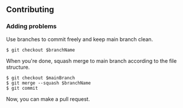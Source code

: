 ## Contributing

### Adding problems

Use branches to commit freely and keep main branch clean.

```
$ git checkout $branchName
```

When you're done, squash merge to main branch according to the file structure.

```
$ git checkout $mainBranch
$ git merge --squash $branchName
$ git commit
```

Now, you can make a pull request.
